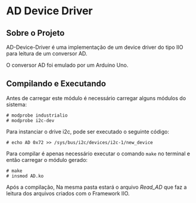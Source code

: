 # AD Device Driver
## Sobre o Projeto

AD-Device-Driver é uma implementação de um device driver do tipo IIO para leitura de um conversor AD.

O conversor AD foi emulado por um Arduino Uno. 

## Compilando e Executando


Antes de carregar este módulo é necessário carregar alguns módulos do sistema:

```
# modprobe industrialio
# modprobe i2c-dev
```

Para instanciar o drive i2c, pode ser executado o seguinte código:
```
# echo AD 0x72 >> /sys/bus/i2c/devices/i2c-1/new_device
```

Para compilar é apenas necessário executar o comando `make` no terminal e então carregar o módulo gerado:
```
# make
# insmod AD.ko
```

Após a compilação, Na mesma pasta estará o arquivo *Read_AD* que faz a leitura dos arquivos criados com o Framework IIO.